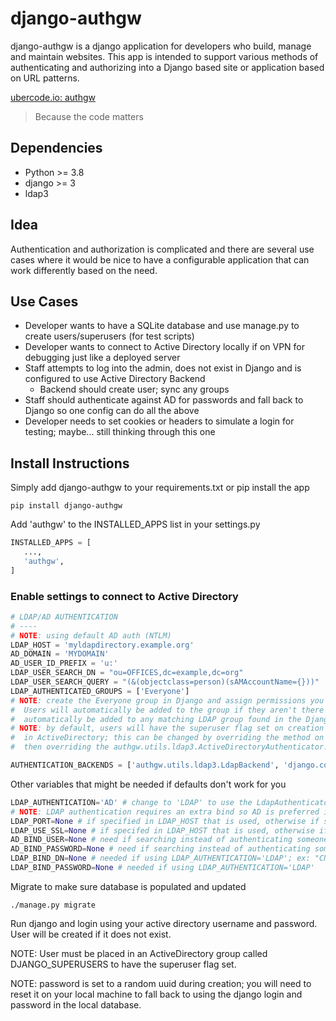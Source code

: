 # django-authgw
django-authgw is a django application for developers who build, manage and maintain websites.  This app is intended to support various methods of authenticating and authorizing into a Django based site or application based on URL patterns.

[ubercode.io: authgw](https://www.ubercode.io/products/#docrootcms_overview)
> Because the code matters

## Dependencies
* Python >= 3.8
* django >= 3
* ldap3

## Idea
Authentication and authorization is complicated and there are several use cases where it would be nice to have a configurable application that can work differently based on the need.

## Use Cases
* Developer wants to have a SQLite database and use manage.py to create users/superusers (for test scripts)
* Developer wants to connect to Active Directory locally if on VPN for debugging just like a deployed server
* Staff attempts to log into the admin, does not exist in Django and is configured to use Active Directory Backend
    * Backend should create user; sync any groups
* Staff should authenticate against AD for passwords and fall back to Django so one config can do all the above
* Developer needs to set cookies or headers to simulate a login for testing; maybe... still thinking through this one

## Install Instructions
Simply add django-authgw to your requirements.txt or pip install the app
```shell script
pip install django-authgw
```
Add 'authgw' to the INSTALLED_APPS list in your settings.py
```python
INSTALLED_APPS = [
   ...,
   'authgw',
]
```
### Enable settings to connect to Active Directory
```python
# LDAP/AD AUTHENTICATION
# ----
# NOTE: using default AD auth (NTLM)
LDAP_HOST = 'myldapdirectory.example.org'
AD_DOMAIN = 'MYDOMAIN'
AD_USER_ID_PREFIX = 'u:'
LDAP_USER_SEARCH_DN = "ou=OFFICES,dc=example,dc=org"
LDAP_USER_SEARCH_QUERY = "(&(objectclass=person)(sAMAccountName={}))"
LDAP_AUTHENTICATED_GROUPS = ['Everyone']
# NOTE: create the Everyone group in Django and assign permissions you want everyone to have when the authenticate
#  Users will automatically be added to the group if they aren't there after they authenticate; Users will also 
#  automatically be added to any matching LDAP group found in the Django application.
# NOTE: by default, users will have the superuser flag set on creation only if they are in a DJANGO_SUPERUSERS group
#  in ActiveDirectory; this can be changed by overriding the method on the authgw.utils.ldap3.LdapUser object and 
#  then overriding the authgw.utils.ldap3.ActiveDirectoryAuthenticator.get_ldap_user_instance() method

AUTHENTICATION_BACKENDS = ['authgw.utils.ldap3.LdapBackend', 'django.contrib.auth.backends.ModelBackend']

```
Other variables that might be needed if defaults don't work for you
```python
LDAP_AUTHENTICATION='AD' # change to 'LDAP' to use the LdapAuthenticator instead of the ActiveDirectoryAuthenticator
# NOTE: LDAP authentication requires an extra bind so AD is preferred if you can use it
LDAP_PORT=None # if specified in LDAP_HOST that is used, otherwise if set this, otherwise defaults to ldap3 constructor default
LDAP_USE_SSL=None # if specifed in LDAP_HOST that is used, otherwise if set this, otherwise defults to ldap3 constructor default
AD_BIND_USER=None # need if searching instead of authenticating someone
AD_BIND_PASSWORD=None # need if searching instead of authenticating someone
LDAP_BIND_DN=None # needed if using LDAP_AUTHENTICATION='LDAP'; ex: "CN=First Last,OU=STAFF,OU=PEOPLE,OU=ASIA,OU=OFFICES,DC=example,DC=org"
LDAP_BIND_PASSWORD=None # needed if using LDAP_AUTHENTICATION='LDAP'
```
Migrate to make sure database is populated and updated
```shell script
./manage.py migrate
```
Run django and login using your active directory username and password.  User will be created if it does not exist.

NOTE: User must be placed in an ActiveDirectory group called DJANGO_SUPERUSERS to have the superuser flag set.

NOTE: password is set to a random uuid during creation; you will need to reset it on your local machine to fall back to using the django login and password in the local database.
